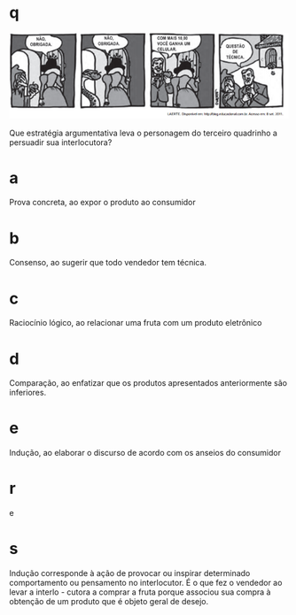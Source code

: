 # q
![](be3fc6d2-6672-5151-bb1d-3b48a26b5f53.png)

Que estratégia argumentativa leva o personagem do terceiro quadrinho a persuadir sua interlocutora?

# a
Prova concreta, ao expor o produto ao consumidor

# b
Consenso, ao sugerir que todo vendedor tem técnica.

# c
Raciocínio lógico, ao relacionar uma fruta com um produto eletrônico

# d
Comparação, ao enfatizar que os produtos apresentados anteriormente são inferiores.

# e
Indução, ao elaborar o discurso de acordo com os anseios do consumidor

# r
e

# s
Indução corresponde à ação de provocar ou inspirar determinado comportamento ou pensamento no interlocutor. É o que fez o vendedor ao levar a interlo - cutora a comprar a fruta porque associou sua compra à obtenção de um produto que é objeto geral de desejo.
